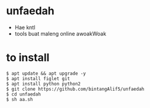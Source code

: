 # unfaedah
- Hae kntl
- tools buat maleng online awoakWoak
# to install
```
$ apt update && apt upgrade -y
$ apt install figlet git 
$ apt install python python2 
$ git clone https://github.com/bintangAlif5/unfaedah
$ cd unfaedah
$ sh aa.sh
```
